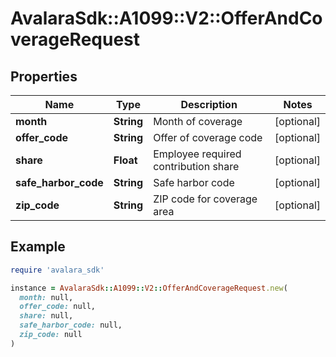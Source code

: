 # AvalaraSdk::A1099::V2::OfferAndCoverageRequest

## Properties

| Name | Type | Description | Notes |
| ---- | ---- | ----------- | ----- |
| **month** | **String** | Month of coverage | [optional] |
| **offer_code** | **String** | Offer of coverage code | [optional] |
| **share** | **Float** | Employee required contribution share | [optional] |
| **safe_harbor_code** | **String** | Safe harbor code | [optional] |
| **zip_code** | **String** | ZIP code for coverage area | [optional] |

## Example

```ruby
require 'avalara_sdk'

instance = AvalaraSdk::A1099::V2::OfferAndCoverageRequest.new(
  month: null,
  offer_code: null,
  share: null,
  safe_harbor_code: null,
  zip_code: null
)
```

